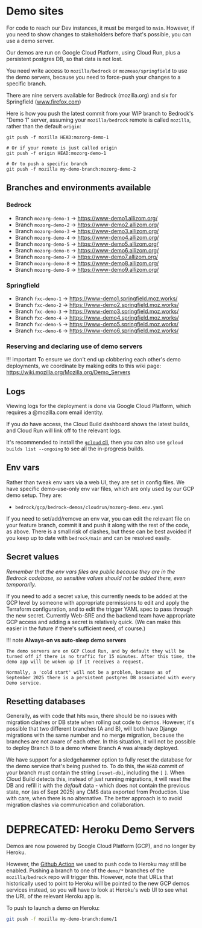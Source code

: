 
# Demo sites

For code to reach our Dev instances, it must be merged to `main`. However, if you need to show changes to stakeholders before that's possible, you can use a demo server.

Our demos are run on Google Cloud Platform, using Cloud Run, plus a persistent postgres DB, so that data is not lost.

You need write access to `mozilla/bedrock` or `mozmeao/springfield` to use the demo servers, because you need to force-push your changes to a specific branch.

There are nine servers available for Bedrock (mozilla.org) and six for Springfield (www.firefox.com)

Here is how you push the latest commit from your WIP branch to Bedrock's "Demo 1" server, assuming your `mozilla/bedrock` remote is called `mozilla`, rather than the default `origin`:

```
git push -f mozilla HEAD:mozorg-demo-1

# Or if your remote is just called origin
git push -f origin HEAD:mozorg-demo-1

# Or to push a specific branch
git push -f mozilla my-demo-branch:mozorg-demo-2

```

## Branches and environments available

### Bedrock

- Branch `mozorg-demo-1` -> <https://www-demo1.allizom.org/>
- Branch `mozorg-demo-2` -> <https://www-demo2.allizom.org/>
- Branch `mozorg-demo-3` -> <https://www-demo3.allizom.org/>
- Branch `mozorg-demo-4` -> <https://www-demo4.allizom.org/>
- Branch `mozorg-demo-5` -> <https://www-demo5.allizom.org/>
- Branch `mozorg-demo-6` -> <https://www-demo6.allizom.org/>
- Branch `mozorg-demo-7` -> <https://www-demo7.allizom.org/>
- Branch `mozorg-demo-8` -> <https://www-demo8.allizom.org/>
- Branch `mozorg-demo-9` -> <https://www-demo9.allizom.org/>

### Springfield

- Branch `fxc-demo-1` -> <https://www-demo1.springfield.moz.works/>
- Branch `fxc-demo-2` -> <https://www-demo2.springfield.moz.works/>
- Branch `fxc-demo-3` -> <https://www-demo3.springfield.moz.works/>
- Branch `fxc-demo-4` -> <https://www-demo4.springfield.moz.works/>
- Branch `fxc-demo-5` -> <https://www-demo5.springfield.moz.works/>
- Branch `fxc-demo-6` -> <https://www-demo6.springfield.moz.works/>

### Reserving and declaring use of demo servers

!!! important
    To ensure we don't end up clobbering each other's demo deployments, we coordinate by making edits to this wiki page: <https://wiki.mozilla.org/Mozilla.org/Demo_Servers>

## Logs

Viewing logs for the deployment is done via Google Cloud Platform, which requires a @mozilla.com email identity.

If you *do* have access, the Cloud Build dashboard shows the latest builds, and Cloud Run will link off to the relevant logs.

It's recommended to install the [`gcloud` cli](https://cloud.google.com/sdk/docs/install), then you can also use ``gcloud builds list --ongoing`` to see all the in-progress builds.

## Env vars

Rather than tweak env vars via a web UI, they are set in config files. We have specific demo-use-only env var files, which are only used by our GCP demo setup. They are:

- `bedrock/gcp/bedrock-demos/cloudrun/mozorg-demo.env.yaml`

If you need to set/add/remove an env var, you can edit the relevant file on your feature branch, commit it and push it along with the rest of the code, as above. There is a small risk of clashes, but these can be best avoided if you keep up to date with `bedrock/main` and can be resolved easily.

## Secret values

*Remember that the env vars files are public because they are in the Bedrock codebase, so sensitive values should not be added there, even temporarily.*

If you need to add a secret value, this currently needs to be added at the GCP level by someone with appropriate permissions to edit and apply the Terraform configuration, and to edit the trigger YAML spec to pass through the new secret. Currently Web-SRE and the backend team have appropriate GCP access and adding a secret is relatively quick. (We can make this easier in the future if there's sufficient need, of course.)

!!! note
    **Always-on vs auto-sleep demo servers**

    The demo servers are on GCP Cloud Run, and by default they will be turned off if there is no traffic for 15 minutes. After this time, the demo app will be woken up if it receives a request.

    Normally, a 'cold start' will not be a problem, because as of September 2025 there is a persistent postgres DB associated with every Demo service.

## Resetting databases

Generally, as with code that hits `main`, there should be no issues with migration clashes or DB state when rolling out code to demos. However, it's possible that two different branches (A and B), will both have Django migrations with the same number and no merge migration, because the branches are not aware of each other. In this situation, it will not be possible to deploy Branch B to a demo where Branch A was already deployed.

We have support for a sledgehammer option to fully reset the database for the demo service that's being pushed to. To do this, the `HEAD` commit of your branch must contain the string `[reset-db]`, including the `[` `]`. When Cloud Build detects this, instead of just running migrations, it will reset the DB and refill it with the *default* data - which does not contain the previous state, nor (as of Sept 2025) any CMS data exported from Production. Use with care, when there is no alternative. The better approach is to avoid migration clashes via communication and collaboration.

# DEPRECATED: Heroku Demo Servers

Demos are now powered by Google Cloud Platform (GCP), and no longer by Heroku.

However, the [Github Action](https://github.com/mozilla/bedrock/blob/main/.github/workflows/demo_deploy.yml) we used to push code to Heroku may still be enabled. Pushing a branch to one of the ``demo/*`` branches of the ``mozilla/bedrock`` repo will trigger this. However, note that URLs that historically used to point to Heroku will be pointed to the new GCP demos services instead, so you will have to look at Heroku's web UI to see what the URL of the relevant Heroku app is.

To push to launch a demo on Heroku:

``` bash
git push -f mozilla my-demo-branch:demo/1
